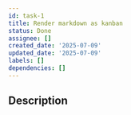 ```yaml
---
id: task-1
title: Render markdown as kanban
status: Done
assignee: []
created_date: '2025-07-09'
updated_date: '2025-07-09'
labels: []
dependencies: []
---
```


## Description

